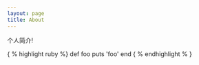 ```yaml
---
layout: page
title: About
---
```

个人简介!


{
	% highlight ruby %}
	def foo
	  puts 'foo'
	  end
{
	% endhighlight %
}
